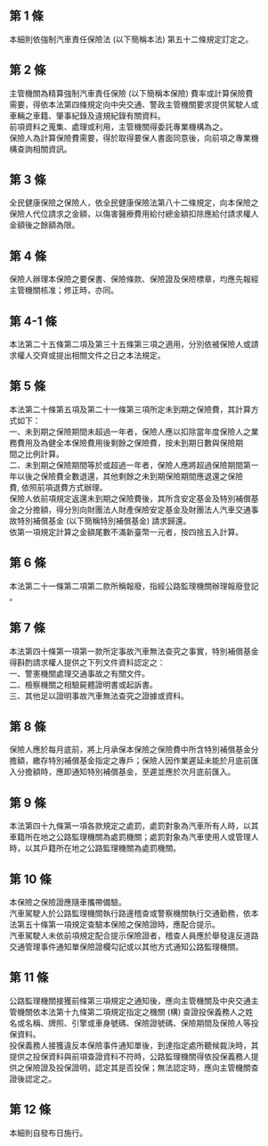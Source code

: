 第 1 條
-------
本細則依強制汽車責任保險法 (以下簡稱本法) 第五十二條規定訂定之。

第 2 條
-------
主管機關為精算強制汽車責任保險 (以下簡稱本保險) 費率或計算保險費  
需要，得依本法第四條規定向中央交通、警政主管機關要求提供駕駛人或  
車輛之車籍、肇事紀錄及違規紀錄有關資料。  
前項資料之蒐集、處理或利用，主管機關得委託專業機構為之。  
保險人為計算保險費需要，得於取得要保人書面同意後，向前項之專業機  
構查詢相關資訊。

第 3 條
-------
全民健康保險之保險人，依全民健康保險法第八十二條規定，向本保險之  
保險人代位請求之金額，以傷害醫療費用給付總金額扣除應給付請求權人  
金額後之餘額為限。

第 4 條
-------
保險人辦理本保險之要保書、保險條款、保險證及保險標章，均應先報經  
主管機關核准；修正時，亦同。

第 4-1 條
---------
本法第二十五條第二項及第三十五條第三項之適用，分別依被保險人或請  
求權人交齊或提出相關文件之日之本法規定。

第 5 條
-------
本法第二十條第五項及第二十一條第三項所定未到期之保險費，其計算方  
式如下：  
一、未到期之保險期間未超過一年者，保險人應以扣除當年度保險人之業  
    務費用及為健全本保險費用後剩餘之保險費，按未到期日數與保險期  
    間之比例計算。  
二、未到期之保險期間等於或超過一年者，保險人應將超過保險期間第一  
    年以後之保險費全數退還，其他剩餘之未到期保險期間應退還之保險  
    費, 依照前項退費方式辦理。  
保險人依前項規定返還未到期之保險費後，其所含安定基金及特別補償基  
金之分擔額，得分別向財團法人財產保險安定基金及財團法人汽車交通事  
故特別補償基金 (以下簡稱特別補償基金) 請求歸還。  
依第一項規定計算之金額尾數不滿新臺幣一元者，按四捨五入計算。

第 6 條
-------
本法第二十一條第二項第二款所稱報廢，指經公路監理機關辦理報廢登記  
。

第 7 條
-------
本法第四十條第一項第一款所定事故汽車無法查究之事實，特別補償基金  
得斟酌請求權人提供之下列文件資料認定之：  
一、警憲機關處理交通事故之有關文件。  
二、檢察機關之相驗屍體證明書或起訴書。  
三、其他足以證明事故汽車無法查究之證據或資料。

第 8 條
-------
保險人應於每月底前，將上月承保本保險之保險費中所含特別補償基金分  
擔額，繳存特別補償基金指定之專戶；保險人因作業遲延未能於月底前匯  
入分擔額時，應即通知特別補償基金，至遲並應於次月底前匯入。

第 9 條
-------
本法第四十九條第一項各款規定之處罰，處罰對象為汽車所有人時，以其  
車籍所在地之公路監理機關為處罰機關；處罰對象為汽車使用人或管理人  
時，以其戶籍所在地之公路監理機關為處罰機關。

第 10 條
--------
本保險之保險證應隨車攜帶備驗。  
汽車駕駛人於公路監理機關執行路邊稽查或警察機關執行交通勤務，依本  
法第五十條第一項規定查驗本保險之保險證時，應配合提示。  
汽車駕駛人未依前項規定配合提示保險證者，稽查人員應於舉發違反道路  
交通管理事件通知單保險證欄勾記或以其他方式通知公路監理機關。

第 11 條
--------
公路監理機關接獲前條第三項規定之通知後，應向主管機關及中央交通主  
管機關依本法第十九條第二項規定指定之機關 (構) 查證投保義務人之姓  
名或名稱、牌照、引擎或車身號碼、保險證號碼、保險期間及保險人等投  
保資料。  
投保義務人接獲違反本保險事件通知單後，到達指定處所聽候裁決時，其  
提供之投保資料與前項查證資料不符時，公路監理機關得依投保義務人提  
供之保險證及投保證明，認定其是否投保；無法認定時，應向主管機關查  
證後認定之。

第 12 條
--------
本細則自發布日施行。

